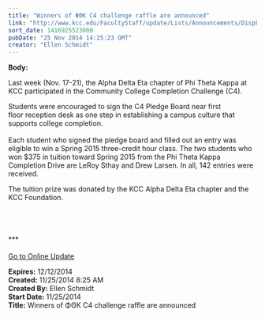 ```yaml
---
title: "Winners of ΦΘΚ C4 challenge raffle are announced"
link: "http://www.kcc.edu/FacultyStaff/update/Lists/Announcements/DispForm.aspx?ID=1745"
sort_date: 1416925523000
pubDate: "25 Nov 2014 14:25:23 GMT"
creator: "Ellen Schmidt"
---
```


<div><b>Body:</b> <div class="ExternalClassB67ECA10439D4925919DAB7E1DA7A62F"><p>​Last week (​Nov. 17-21), the Alpha Delta Eta chapter of Phi Theta Kappa at KCC participated in the Community College Completion Challenge (C4).</p>
<p>Students were encouraged to sign the C4 Pledge Board near first floor reception desk as one step in establishing a campus culture that supports college completion. <br /><br />Each student who signed the pledge board and filled out an entry was eligible to win a Spring 2015 three-credit hour class. The two students who won $375 in tuition toward Spring 2015 from the Phi Theta Kappa Completion Drive are LeRoy Sthay and Drew Larsen. In all, 142 entries were received.</p>
<p>The tuition prize was donated by the KCC Alpha Delta Eta chapter and the KCC Foundation. <br /> <br /><br /> <br /><br />***<br /><br /><a href="/update">Go to Online Update</a><br /></p></div></div>
<div><b>Expires:</b> 12/12/2014</div>
<div><b>Created:</b> 11/25/2014 8:25 AM</div>
<div><b>Created By:</b> Ellen Schmidt</div>
<div><b>Start Date:</b> 11/25/2014</div>
<div><b>Title:</b> Winners of ΦΘΚ C4 challenge raffle are announced</div>
